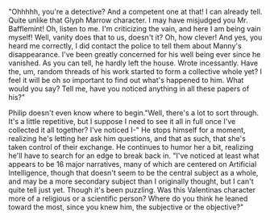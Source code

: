 "Ohhhhh, you're a detective? And a competent one at that! I can already tell. Quite unlike that Glyph Marrow character. I may have misjudged you Mr. Bafflemint! Oh, listen to me. I'm criticizing the vain, and here I am being vain myself! Well, vanity does that to us, doesn't it? Oh, how clever! And yes, you heard me correctly, I did contact the police to tell them about Manny's disappearance. I've been greatly concerned for his well being ever since he vanished. As you can tell, he hardly left the house. Wrote incessantly. Have the, um, random threads of his work started to form a collective whole yet? I feel it will be oh so important to find out what's happened to him. What would you say? Tell me, have you noticed anything in all these papers of his?"

Philip doesn't even know where to begin."Well, there's a lot to sort through. It's a little repetitive, but I suppose I need to see it all in full once I've collected it all together? I've noticed I-" He stops himself for a moment, realizing he's letting her ask him questions, and that as such, that she's taken control of their exchange. He continues to humor her a bit, realizing he'll have to search for an edge to break back in. "I've noticed at least what appears to be 16 major narratives, many of which are centered on Artificial Intelligence, though that doesn't seem to be the central subject as a whole, and may be a more secondary subject than I originally thought, but I can't quite tell just yet. Though it's been puzzling. Was this Valentinas character more of a religious or a scientific person? Where do you think he leaned toward the most, since you knew him, the subjective or the objective?"